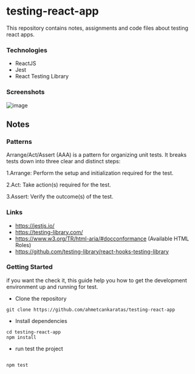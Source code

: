 # testing-react-app

This repository contains notes, assignments and code files about testing react apps.

### Technologies

- ReactJS
- Jest
- React Testing Library

### Screenshots

![image](https://user-images.githubusercontent.com/53529387/195083116-e8be5a82-7ac6-4b68-b4aa-7e358a9230c0.png)

## Notes

### Patterns
Arrange/Act/Assert (AAA) is a pattern for organizing unit tests. It breaks tests down into three clear and distinct steps:

<p>1.Arrange: Perform the setup and initialization required for the test.</p>
<p>2.Act: Take action(s) required for the test.</p>
<p>3.Assert: Verify the outcome(s) of the test.</p>

### Links
- https://jestjs.io/
- https://testing-library.com/
- https://www.w3.org/TR/html-aria/#docconformance (Available HTML Roles)
- https://github.com/testing-library/react-hooks-testing-library
### Getting Started

if you want the check it, this guide help you how to get the development environment up and running for test.

- Clone the repository

```
git clone https://github.com/ahmetcankaratas/testing-react-app
```

- Install dependencies

```
cd testing-react-app
npm install
```

- run test the project

```

npm test

```
